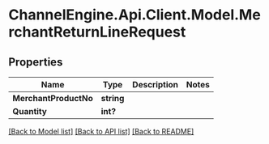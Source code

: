 # ChannelEngine.Api.Client.Model.MerchantReturnLineRequest
## Properties

Name | Type | Description | Notes
------------ | ------------- | ------------- | -------------
**MerchantProductNo** | **string** |  | 
**Quantity** | **int?** |  | 

[[Back to Model list]](../README.md#documentation-for-models) [[Back to API list]](../README.md#documentation-for-api-endpoints) [[Back to README]](../README.md)

